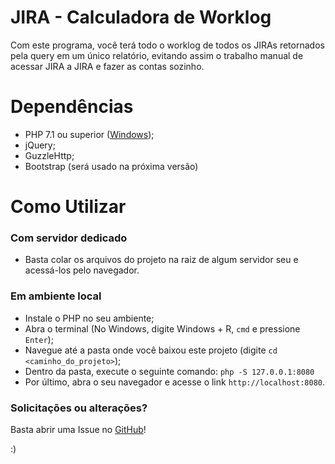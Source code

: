 # JIRA - Calculadora de Worklog
Com este programa, você terá todo o worklog de todos os JIRAs retornados pela query em um único relatório, evitando assim o trabalho manual de acessar JIRA a JIRA e fazer as contas sozinho.

# Dependências
- PHP 7.1 ou superior ([Windows](http://windows.php.net/downloads/releases/php-7.1.9-nts-Win32-VC14-x86.zip));
- jQuery;
- GuzzleHttp;
- Bootstrap (será usado na próxima versão)

# Como Utilizar
### Com servidor dedicado
- Basta colar os arquivos do projeto na raiz de algum servidor seu e acessá-los pelo navegador.

### Em ambiente local
- Instale o PHP no seu ambiente;
- Abra o terminal (No Windows, digite Windows + R, `cmd` e pressione `Enter`);
- Navegue até a pasta onde você baixou este projeto (digite `cd <caminho_do_projeto>`);
- Dentro da pasta, execute o seguinte comando: `php -S 127.0.0.1:8080`
- Por último, abra o seu navegador e acesse o link `http://localhost:8080`.

### Solicitações ou alterações?
Basta abrir uma Issue no [GitHub](https://github.com/brunogeronimo/jira-worklog/issues)!

:)